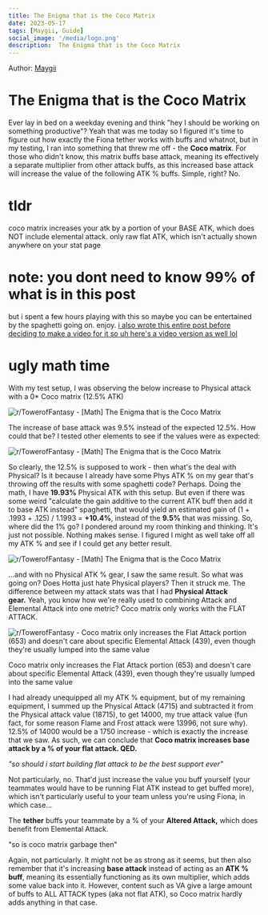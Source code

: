 ```yaml
---
title: The Enigma that is the Coco Matrix 
date: 2023-05-17
tags: [Maygii, Guide]
social_image: '/media/logo.png'
description:  The Enigma that is the Coco Matrix 
---
```

Author: [Maygii](https://maygi.carrd.co/)


# The Enigma that is the Coco Matrix 

Ever lay in bed on a weekday evening and think "hey I should be working on something productive"? Yeah that was me today so I figured it's time to figure out how exactly the Fiona tether works with buffs and whatnot, but in my testing, I ran into something that threw me off - the **Coco matrix**. For those who didn't know, this matrix buffs base attack, meaning its effectively a separate multiplier from other attack buffs, as this increased base attack will increase the value of the following ATK % buffs. Simple, right? No.

tldr
====

coco matrix increases your atk by a portion of your BASE ATK, which does NOT include elemental attack. only raw flat ATK, which isn't actually shown anywhere on your stat page

note: you dont need to know 99% of what is in this post
=======================================================

but i spent a few hours playing with this so maybe you can be entertained by the spaghetti going on. enjoy. [i also wrote this entire post before deciding to make a video for it so uh here's a video version as well lol](https://youtu.be/CFUjt6E2C6I)

ugly math time
==============

With my test setup, I was observing the below increase to Physical attack with a 0* Coco matrix (12.5% ATK)


![r/TowerofFantasy - [Math] The Enigma that is the Coco Matrix](https://preview.redd.it/math-the-enigma-that-is-the-coco-matrix-v0-brj76m3ntf0b1.png?width=633&format=png&auto=webp&s=faf9caf8093feb8ac1e8a98d67b2e34ce916e824)



The increase of base attack was 9.5% instead of the expected 12.5%. How could that be? I tested other elements to see if the values were as expected:


![r/TowerofFantasy - [Math] The Enigma that is the Coco Matrix](https://preview.redd.it/math-the-enigma-that-is-the-coco-matrix-v0-orkv32vntf0b1.png?width=676&format=png&auto=webp&s=a3934c4b1b6be570b87558b1b2ba855ae760ce16)



So clearly, the 12.5% is supposed to work - then what's the deal with Physical? Is it because I already have some Phys ATK % on my gear that's throwing off the results with some spaghetti code? Perhaps. Doing the math, I have **19.93%** Physical ATK with this setup. But even if there was some weird "calculate the gain additive to the current ATK buff then add it to base ATK instead" spaghetti, that would yield an estimated gain of (1 + .1993 + .125) / 1.1993 = **+10.4%**, instead of the **9.5%** that was missing. So, where did the 1% go? I pondered around my room thinking and thinking. It's just not possible. Nothing makes sense. I figured I might as well take off all my ATK % and see if I could get any better result.



![r/TowerofFantasy - [Math] The Enigma that is the Coco Matrix](https://preview.redd.it/math-the-enigma-that-is-the-coco-matrix-v0-03zhvgkotf0b1.png?width=787&format=png&auto=webp&s=dbec0656d01fb4fa6bdd9075682f3699c67751ba)



...and with no Physical ATK % gear, I saw the same result. So what was going on? Does Hotta just hate Physical players? Then it struck me. The difference between my attack stats was that I had **Physical Attack gear.** Yeah, you know how we're really used to combining Attack and Elemental Attack into one metric? Coco matrix only works with the FLAT ATTACK.


![r/TowerofFantasy - Coco matrix only increases the Flat Attack portion (653) and doesn't care about specific Elemental Attack (439), even though they're usually lumped into the same value](https://preview.redd.it/math-the-enigma-that-is-the-coco-matrix-v0-0alp0b3qtf0b1.png?width=392&format=png&auto=webp&s=0833be5718472d9ef7f7d11b48d3431504584bad)



Coco matrix only increases the Flat Attack portion (653) and doesn't care about specific Elemental Attack (439), even though they're usually lumped into the same value

I had already unequipped all my ATK % equipment, but of my remaining equipment, I summed up the Physical Attack (4715) and subtracted it from the Physical attack value (18715), to get 14000, my true attack value (fun fact, for some reason Flame and Frost attack were 13996, not sure why). 12.5% of 14000 would be a 1750 increase - which is exactly the increase that we saw. As such, we can conclude that **Coco matrix increases base attack by a % of your flat attack. QED.**

*"so should i start building flat attack to be the best support ever"*

Not particularly, no. That'd just increase the value you buff yourself (your teammates would have to be running Flat ATK instead to get buffed more), which isn't particularly useful to your team unless you're using Fiona, in which case...

The **tether** buffs your teammate by a % of your **Altered Attack,** which does benefit from Elemental Attack.

"so is coco matrix garbage then"

Again, not particularly. It might not be as strong as it seems, but then also remember that it's increasing **base attack** instead of acting as an **ATK % buff**, meaning its essentially functioning as its own multiplier, which adds some value back into it. However, content such as VA give a large amount of buffs to ALL ATTACK types (aka not flat ATK), so Coco matrix hardly adds anything in that case.